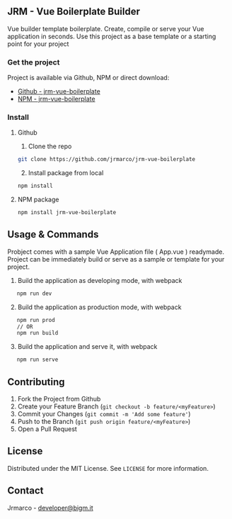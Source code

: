 ## JRM - Vue Boilerplate Builder

Vue builder template boilerplate. Create, compile or serve your Vue application in seconds. Use this project as a base template or a starting point for your project

### Get the project

Project is available via Github, NPM or direct download:

* [Github - jrm-vue-boilerplate](https://github.com/jrmarco/jrm-vue-boilerplate)
* [NPM - jrm-vue-boilerplate](https://www.npmjs.com/package/jrm-vue-boilerplate)

### Install
1. Github

    1. Clone the repo
   ```sh
   git clone https://github.com/jrmarco/jrm-vue-boilerplate
   ```
    2. Install package from local
   ```sh
   npm install
   ```
2. NPM package
   ```sh
   npm install jrm-vue-boilerplate
   ```

## Usage & Commands

Probject comes with a sample Vue Application file ( App.vue ) readymade. Project can be immediately build or serve as a sample or template for your project.

1. Build the application as developing mode, with webpack
```sh
   npm run dev
```
2. Build the application as production mode, with webpack
```sh
   npm run prod
   // OR
   npm run build
```
3. Build the application and serve it, with webpack
```sh
   npm run serve
```

## Contributing
1. Fork the Project from Github
2. Create your Feature Branch (`git checkout -b feature/<myFeature>`)
3. Commit your Changes (`git commit -m 'Add some feature'`)
4. Push to the Branch (`git push origin feature/<myFeature>`)
5. Open a Pull Request

## License

Distributed under the MIT License. See `LICENSE` for more information.

## Contact

Jrmarco - developer@bigm.it  